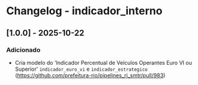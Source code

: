 # Changelog - indicador_interno

## [1.0.0] - 2025-10-22

### Adicionado
- Cria modelo do 'Indicador Percentual de Veículos Operantes Euro VI ou Superior' `indicador_euro_vi` e `indicador_estrategico` (https://github.com/prefeitura-rio/pipelines_rj_smtr/pull/983)